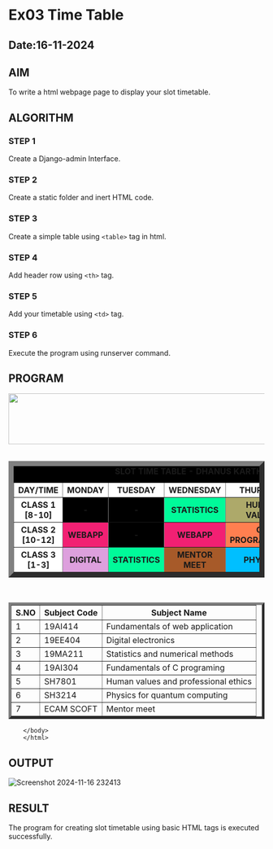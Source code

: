 # Ex03 Time Table
## Date:16-11-2024

## AIM
To write a html webpage page to display your slot timetable.

## ALGORITHM
### STEP 1
Create a Django-admin Interface.

### STEP 2
Create a static folder and inert HTML code.

### STEP 3
Create a simple table using ```<table>``` tag in html.

### STEP 4
Add header row using ```<th>``` tag.

### STEP 5
Add your timetable using ```<td>``` tag.

### STEP 6
Execute the program using runserver command.

## PROGRAM

<html>
    <head>
        <title>Creating slot time table</title>
    </head>
    <body>
        <CENTER>
        <img src="/static/logo.png" width="780" height="100">
        </CENTER>
        <br>
        <table align="center" BORDER="10" width="800" bgcolor="black" cellspacing="7.5" cellpadding="7.5">
            <caption><b>SLOT TIME TABLE - DHANUS KARTHI S [24005701]</b></caption>
            <TR align="center" bgcolor="white"> 
                <TH>DAY/TIME</TH><TH>MONDAY</TH><TH>TUESDAY</TH><TH>WEDNESDAY</TH><TH>THURSDAY</TH><TH>FRIDAY</TH><TH>SATURDAY</TH>
            </TR>  
            <TR> <TH bgcolor="white">CLASS 1  [8-10]</TH>
                <TH bgcolor="black">-</TH>
                <TH bgcolor="black">-</TH>
                <TH bgcolor="#00FA9A">STATISTICS</TH>
                <TH bgcolor="#ADA96A">HUMAN VALUES</TH>
                <TH bgcolor="black">-</TH>
                <TH bgcolor="black">-</TH>
            </TR> 
            <TR>
                <TH bgcolor="white">CLASS 2  [10-12]</TH>
                <TH bgcolor="#f22073">WEBAPP</TH>
                <TH bgcolor="black">-</TH>
                <TH bgcolor="#f22073">WEBAPP</TH>
                <TH bgcolor="coral">C-PROGRAMMING</TH>
                <TH bgcolor="#00BFFF">PHYSICS</TH>
                <TH bgcolor="#DDA0DD">DIGITAL</TH>
            </TR>
            <TR>
                <TH bgcolor="white">CLASS 3  [1-3]</TH>
                <TH bgcolor="#DDA0DD">DIGITAL</TH>
                <TH bgcolor="#00FA9A">STATISTICS</TH>
                <TH bgcolor="#a75a29">MENTOR MEET</TH>
                <TH bgcolor="#00BFFF">PHYSICS</TH>
                <TH bgcolor="coral">C-PROGRAMMING</TH>
                <TH bgcolor="f22073">WEBAPP</TH>
            </TR>
            <table align="center" width="540" cellspacing="2" cellpadding="4" border="5"</table>
            <br>
            <tr align="center"   >
                    <th >S.NO</th>
                    <th>Subject Code</th>
                    <th >Subject Name</th>
              </tr>
            <tr>
            <td>1</td>
            <td>19AI414</td>
            <td>Fundamentals of web application</td>
            </tr>
            <tr>
            <td>2</td>
            <td>19EE404</td>
            <td>Digital electronics</td>
            </tr>
            <tr>
            <td>3</td>
            <td>19MA211</td>
            <td>Statistics and numerical methods</td>
            </tr>
            <tr>
            <td>4</td>
            <td>19AI304</td>
            <td>Fundamentals of C programing</td>
            </tr>
            <tr>
            <td>5</td>
            <td>SH7801</td>
            <td>Human values and professional ethics</td>
            </tr>
            <tr>
            <td>6</td>
            <td>SH3214</td>
            <td>Physics for quantum computing</td>
            </tr>
            <tr>
                <td>7</td>
                <td>ECAM SCOFT</td>
                <td>Mentor meet</td>
            </tr>
        </table>

        </body>
        </html>

## OUTPUT

![Screenshot 2024-11-16 232413](https://github.com/user-attachments/assets/236d26e5-192d-440d-9bca-44699349b5fd)

## RESULT
The program for creating slot timetable using basic HTML tags is executed successfully.

